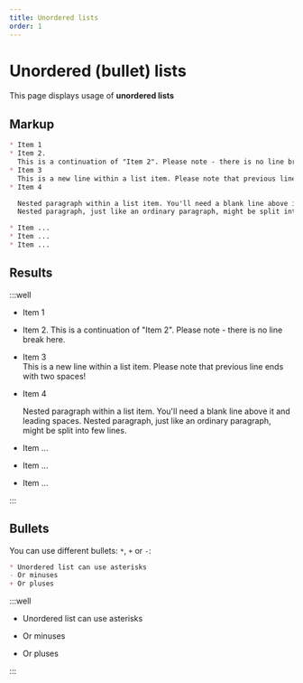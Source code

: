 ```yaml
---
title: Unordered lists
order: 1
---
```


Unordered (bullet) lists
========================

This page displays usage of **unordered lists**

Markup
------

```markdown
* Item 1
* Item 2.
  This is a continuation of "Item 2". Please note - there is no line break here. 
* Item 3  
  This is a new line within a list item. Please note that previous line ends with two spaces!
* Item 4

  Nested paragraph within a list item. You'll need a blank line above it and leading spaces.
  Nested paragraph, just like an ordinary paragraph, might be split into few lines.

* Item ...
* Item ...
* Item ...
```

Results
-------

:::well

* Item 1
* Item 2.
  This is a continuation of "Item 2". Please note - there is no line break here. 
* Item 3  
  This is a new line within a list item. Please note that previous line ends with two spaces!
* Item 4

  Nested paragraph within a list item. You'll need a blank line above it and leading spaces.
  Nested paragraph, just like an ordinary paragraph, might be split into few lines.

* Item ...
* Item ...
* Item ...

:::

Bullets
-------

You can use different bullets: `*`, `+` or `-`:

```markdown
* Unordered list can use asterisks
- Or minuses
+ Or pluses
```

:::well

* Unordered list can use asterisks
- Or minuses
+ Or pluses

:::

